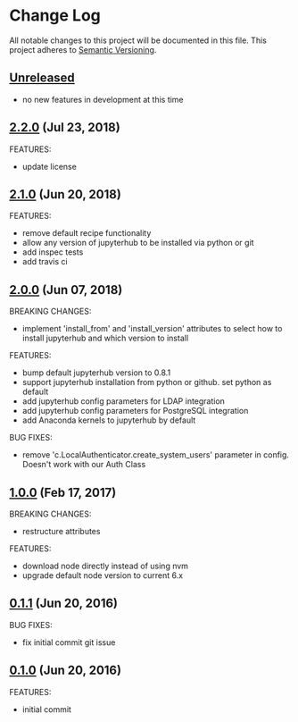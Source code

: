# Change Log
All notable changes to this project will be documented in this file.
This project adheres to [Semantic Versioning](http://semver.org/).

## [Unreleased](unreleased)

- no new features in development at this time

## [2.2.0](https://github.com/hansohn/jupyterhub-chef/compare/2.1.0...2.2.0) (Jul 23, 2018)

FEATURES:

- update license

## [2.1.0](https://github.com/hansohn/jupyterhub-chef/compare/2.0.0...2.1.0) (Jun 20, 2018)

FEATURES:

- remove default recipe functionality
- allow any version of jupyterhub to be installed via python or git
- add inspec tests
- add travis ci

## [2.0.0](https://github.com/hansohn/jupyterhub-chef/compare/1.0.0...2.0.0) (Jun 07, 2018)

BREAKING CHANGES:

- implement 'install_from' and 'install_version' attributes to select how to install jupyterhub and which version to install

FEATURES:

- bump default jupyterhub version to 0.8.1
- support jupyterhub installation from python or github. set python as default
- add jupyterhub config parameters for LDAP integration
- add jupyterhub config parameters for PostgreSQL integration
- add Anaconda kernels to jupyterhub by default

BUG FIXES:

- remove 'c.LocalAuthenticator.create_system_users' parameter in config. Doesn't work with our Auth Class

## [1.0.0](https://github.com/hansohn/jupyterhub-chef/compare/0.1.1...1.0.0) (Feb 17, 2017)

BREAKING CHANGES:

- restructure attributes

FEATURES:

- download node directly instead of using nvm
- upgrade default node version to current 6.x

## [0.1.1](https://github.com/hansohn/jupyterhub-chef/compare/0.1.0...0.1.1) (Jun 20, 2016)

BUG FIXES:

- fix initial commit git issue

## [0.1.0](https://github.com/hansohn/jupyterhub-chef/compare/0.1.0...0.1.0) (Jun 20, 2016)

FEATURES:

- initial commit
